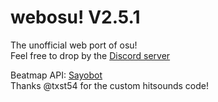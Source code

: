 # webosu! V2.5.1
The unofficial web port of osu!<br>
Feel free to drop by the [Discord server](https://discord.gg/gHgcR92QMy)

Beatmap API: [Sayobot](https://osu.sayobot.cn)<br>
Thanks @txst54 for the custom hitsounds code!
